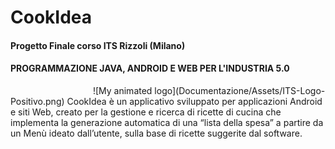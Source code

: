<h1>CookIdea</h1>
<h4>Progetto Finale corso ITS Rizzoli (Milano)</h4>
<h4>PROGRAMMAZIONE JAVA, ANDROID E WEB PER L&#39;INDUSTRIA 5.0</h4>
<img href="https://www.itsrizzoli.it/wp-content/uploads/2022/10/ITS-Logo-Positivo.png" width="128"/>
![My animated logo](Documentazione/Assets/ITS-Logo-Positivo.png)
CookIdea è un applicativo sviluppato per applicazioni Android e siti Web, creato per la gestione e ricerca di ricette di cucina che implementa la generazione automatica di una “lista della spesa” a partire da un Menù ideato dall’utente, sulla base di ricette suggerite dal software.
